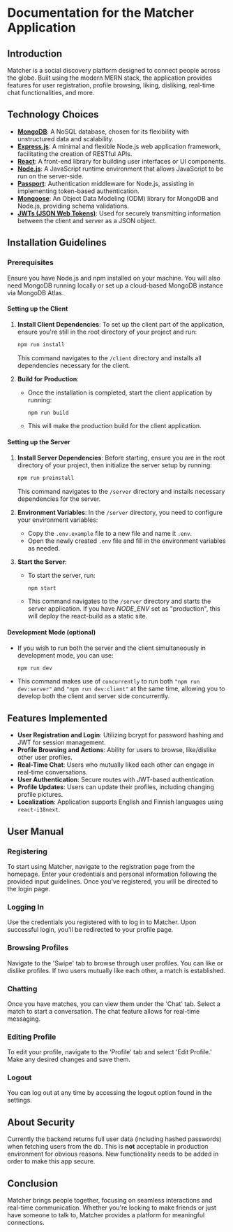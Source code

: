 # Documentation for the Matcher Application

## Introduction
Matcher is a social discovery platform designed to connect people across the globe. Built using the modern MERN stack, the application provides features for user registration, profile browsing, liking, disliking, real-time chat functionalities, and more.

## Technology Choices

- **[MongoDB](https://www.mongodb.com/docs/manual/)**: A NoSQL database, chosen for its flexibility with unstructured data and scalability.
- **[Express.js](https://expressjs.com/)**: A minimal and flexible Node.js web application framework, facilitating the creation of RESTful APIs.
- **[React](https://react.dev/)**: A front-end library for building user interfaces or UI components.
- **[Node.js](https://nodejs.org/en)**: A JavaScript runtime environment that allows JavaScript to be run on the server-side.
- **[Passport](https://www.passportjs.org/)**: Authentication middleware for Node.js, assisting in implementing token-based authentication.
- **[Mongoose](https://mongoosejs.com/)**: An Object Data Modeling (ODM) library for MongoDB and Node.js, providing schema validations.
- **[JWTs (JSON Web Tokens)](https://jwt.io/)**: Used for securely transmitting information between the client and server as a JSON object.

## Installation Guidelines

### Prerequisites

Ensure you have Node.js and npm installed on your machine. You will also need MongoDB running locally or set up a cloud-based MongoDB instance via MongoDB Atlas.

#### Setting up the Client

1. **Install Client Dependencies**: To set up the client part of the application, ensure you're still in the root directory of your project and run:

   ```bash
   npm run install
   ```

   This command navigates to the `/client` directory and installs all dependencies necessary for the client.

2. **Build for Production**:
   - Once the installation is completed, start the client application by running:

     ```bash
     npm run build
     ```

   - This will make the production build for the client application.

#### Setting up the Server

1. **Install Server Dependencies**: Before starting, ensure you are in the root directory of your project, then initialize the server setup by running:

   ```bash
   npm run preinstall
   ```

   This command navigates to the `/server` directory and installs necessary dependencies for the server.

2. **Environment Variables**: In the `/server` directory, you need to configure your environment variables:
   - Copy the `.env.example` file to a new file and name it `.env`.
   - Open the newly created `.env` file and fill in the environment variables as needed.

3. **Start the Server**:
   - To start the server, run:

     ```bash
     npm start
     ```

   - This command navigates to the `/server` directory and starts the server application. If you have *NODE_ENV* set as "production", this will deploy the react-build as a static site.

#### Development Mode (optional)

- If you wish to run both the server and the client simultaneously in development mode, you can use:

  ```bash
  npm run dev
  ```

- This command makes use of `concurrently` to run both `"npm run dev:server"` and `"npm run dev:client"` at the same time, allowing you to develop both the client and server side concurrently.

## Features Implemented

- **User Registration and Login**: Utilizing bcrypt for password hashing and JWT for session management.
- **Profile Browsing and Actions**: Ability for users to browse, like/dislike other user profiles.
- **Real-Time Chat**: Users who mutually liked each other can engage in real-time conversations.
- **User Authentication**: Secure routes with JWT-based authentication.
- **Profile Updates**: Users can update their profiles, including changing profile pictures.
- **Localization**: Application supports English and Finnish languages using `react-i18next`.

## User Manual

### Registering

To start using Matcher, navigate to the registration page from the homepage. Enter your credentials and personal information following the provided input guidelines. Once you've registered, you will be directed to the login page.

### Logging In

Use the credentials you registered with to log in to Matcher. Upon successful login, you'll be redirected to your profile page.

### Browsing Profiles

Navigate to the 'Swipe' tab to browse through user profiles. You can like or dislike profiles. If two users mutually like each other, a match is established.

### Chatting

Once you have matches, you can view them under the 'Chat' tab. Select a match to start a conversation. The chat feature allows for real-time messaging.

### Editing Profile

To edit your profile, navigate to the 'Profile' tab and select 'Edit Profile.' Make any desired changes and save them.

### Logout

You can log out at any time by accessing the logout option found in the settings.

## About Security

Currently the backend returns full user data (including hashed passwords) when fetching users from the db. This is **not** acceptable in production environment for obvious reasons. New functionality needs to be added in order to make this app secure.

## Conclusion

Matcher brings people together, focusing on seamless interactions and real-time communication. Whether you're looking to make friends or just have someone to talk to, Matcher provides a platform for meaningful connections.
